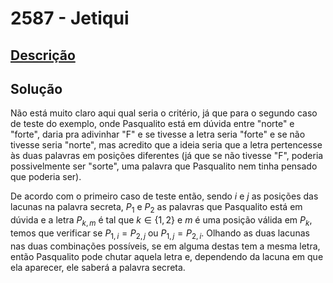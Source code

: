 # 2587 - Jetiqui

## [Descrição](https://www.beecrowd.com.br/judge/pt/problems/view/2587)

## Solução

Não está muito claro aqui qual seria o critério, já que para o segundo caso de teste do exemplo, onde Pasqualito está em dúvida entre "norte" e "forte", daria pra adivinhar "F" e se tivesse a letra seria "forte" e se não tivesse seria "norte", mas acredito que a ideia seria que a letra pertencesse às duas palavras em posições diferentes (já que se não tivesse "F", poderia possivelmente ser "sorte", uma palavra que Pasqualito nem tinha pensado que poderia ser).

De acordo com o primeiro caso de teste então, sendo $i$ e $j$ as posições das lacunas na palavra secreta, $P_{1}$ e $P_{2}$ as palavras que Pasqualito está em dúvida e a letra $P_{k, m}$ é tal que $k \in \{1, 2\}$ e $m$ é uma posição válida em $P_{k}$, temos que verificar se $P_{1, i} = P_{2, j}$ ou $P_{1, j} = P_{2, i}$. Olhando as duas lacunas nas duas combinações possíveis, se em alguma destas tem a mesma letra, então Pasqualito pode chutar aquela letra e, dependendo da lacuna em que ela aparecer, ele saberá a palavra secreta.